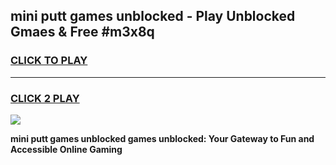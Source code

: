 
## mini putt games unblocked - Play Unblocked Gmaes & Free #m3x8q
<h3>
<a href="https://news.freeplayer.one?title=mini_putt_games_unblocked&ref=26F">CLICK TO PLAY</a></h3>
<hr>

<h3>
<a href="https://news.freeplayer.one?title=mini_putt_games_unblocked&ref=26F">CLICK 2 PLAY</a>
  
</h3>

<a href="https://news.freeplayer.one?title=mini_putt_games_unblocked&ref=26F/"><img src="https://clearcache.store/games.png"></a>


**mini putt games unblocked games unblocked: Your Gateway to Fun and Accessible Online Gaming**
